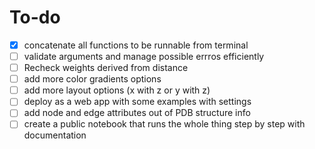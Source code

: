 # To-do

- [x] concatenate all functions to be runnable from terminal
- [ ] validate arguments and manage possible errros efficiently
- [ ] Recheck weights derived from distance
- [ ] add more color gradients options
- [ ] add more layout options (x with z or y with z)
- [ ] deploy as a web app with some examples with settings
- [ ] add node and edge attributes out of PDB structure info
- [ ] create a public notebook that runs the whole thing step by step with documentation